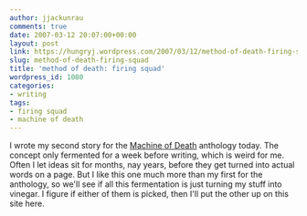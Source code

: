 ```yaml
---
author: jjackunrau
comments: true
date: 2007-03-12 20:07:00+00:00
layout: post
link: https://hungryj.wordpress.com/2007/03/12/method-of-death-firing-squad/
slug: method-of-death-firing-squad
title: 'method of death: firing squad'
wordpress_id: 1080
categories:
- writing
tags:
- firing squad
- machine of death
---
```


I wrote my second story for the [Machine of Death](http://machineofdeath.net/) anthology today.  The concept only fermented for a week before writing, which is weird for me.  Often I let ideas sit for months, nay years, before they get turned into actual words on a page.  But I like this one much more than my first for the anthology, so we'll see if all this fermentation is just turning my stuff into vinegar.  I figure if either of them is picked, then I'll put the other up on this site here.
